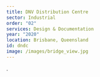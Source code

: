 ```yaml
---
title: DNV Distribution Centre
sector: Industrial
order: "02"
services: Design & Documentation
year: "2020"
location: Brisbane, Queensland
id: dndc
image: /images/bridge_view.jpg
---
```


.
